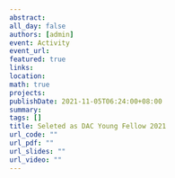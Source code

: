 ```yaml
---
abstract: 
all_day: false
authors: [admin]
event: Activity
event_url: 
featured: true
links:
location: 
math: true
projects:
publishDate: 2021-11-05T06:24:00+08:00
summary: 
tags: []
title: Seleted as DAC Young Fellow 2021
url_code: ""
url_pdf: ""
url_slides: ""
url_video: ""
---
```

